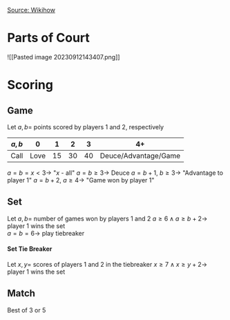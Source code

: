 [Source: Wikihow](https://www.wikihow.com/Play-Tennis)
# Parts of Court
![[Pasted image 20230912143407.png]]
# Scoring
## Game
Let $a, b =$ points scored by players 1 and 2, respectively

| $a, b$ | 0    | 1   | 2   | 3   | 4+                   |
| ------ | ---- | --- | --- | --- | -------------------- |
| Call   | Love | 15  | 30  | 40  | Deuce/Advantage/Game |         |

$a = b = x < 3 \rightarrow$ "$x$ - all"
$a = b \ge 3 \rightarrow$ Deuce
$a = b + 1 , ~ b \ge 3\rightarrow$ "Advantage to player 1"
$a = b + 2, ~ a \ge 4 \rightarrow$ "Game won by player 1"
## Set
Let $a, b =$ number of games won by players 1 and 2
$a \ge 6 \land a \ge b + 2 \rightarrow$ player 1 wins the set        
$a = b = 6 \rightarrow$ play tiebreaker
#### Set Tie Breaker
Let $x, y =$ scores of players 1 and 2 in the tiebreaker
$x \ge 7 \land x \ge y + 2 \rightarrow$ player 1 wins the set
## Match
Best of 3 or 5